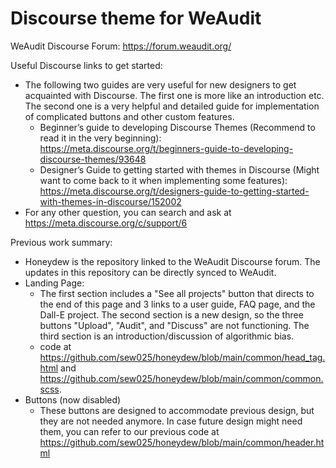# Discourse theme for WeAudit

WeAudit Discourse Forum: https://forum.weaudit.org/
  
Useful Discourse links to get started:
  - The following two guides are very useful for new designers to get acquainted with Discourse. The first one is more like an introduction etc. The second one is a very helpful and detailed guide for implementation of complicated buttons and other custom features.
    - Beginner’s guide to developing Discourse Themes (Recommend to read it in the very beginning): https://meta.discourse.org/t/beginners-guide-to-developing-discourse-themes/93648
    - Designer’s Guide to getting started with themes in Discourse (Might want to come back to it when implementing some features): https://meta.discourse.org/t/designers-guide-to-getting-started-with-themes-in-discourse/152002
  - For any other question, you can search and ask at https://meta.discourse.org/c/support/6

Previous work summary:
  - Honeydew is the repository linked to the WeAudit Discourse forum. The updates in this repository can be directly synced to WeAudit.
  - Landing Page:
    - The first section includes a "See all projects" button that directs to the end of this page and 3 links to a user guide, FAQ page, and the Dall-E project. The second section is a new design, so the three buttons "Upload", "Audit", and "Discuss" are not functioning. The third section is an introduction/discussion of algorithmic bias.
    - code at https://github.com/sew025/honeydew/blob/main/common/head_tag.html and https://github.com/sew025/honeydew/blob/main/common/common.scss.
  - Buttons (now disabled)
    - These buttons are designed to accommodate previous design, but they are not needed anymore. In case future design might need them, you can refer to our previous code at https://github.com/sew025/honeydew/blob/main/common/header.html
